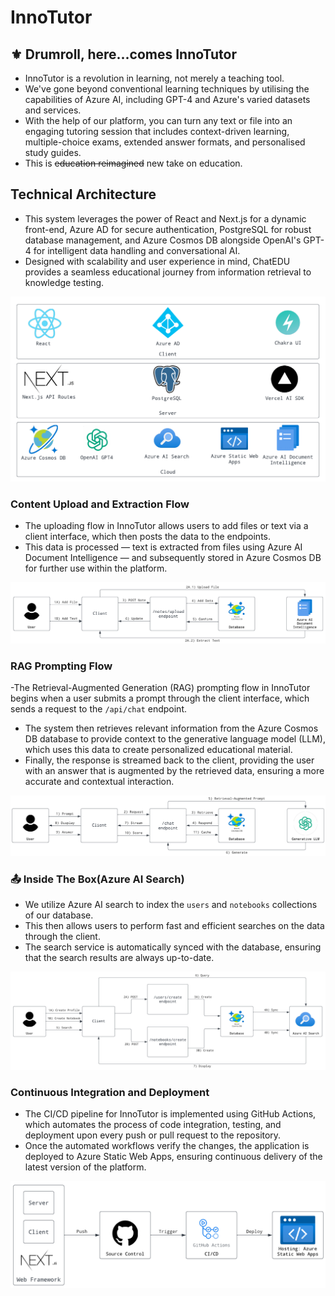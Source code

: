 # InnoTutor

## :fleur_de_lis: Drumroll, here...comes InnoTutor

- InnoTutor is a revolution in learning, not merely a teaching tool.
- We've gone beyond conventional learning techniques by utilising the capabilities of Azure AI, including GPT-4 and Azure's varied datasets and services.
- With the help of our platform, you can turn any text or file into an engaging tutoring session that includes context-driven learning, multiple-choice exams, extended answer formats, and personalised study guides.
- This is ~~education reimagined~~ new take on education.

## Technical Architecture

- This system leverages the power of React and Next.js for a dynamic front-end, Azure AD for secure authentication, PostgreSQL for robust database management, and Azure Cosmos DB alongside OpenAI's GPT-4 for intelligent data handling and conversational AI.
- Designed with scalability and user experience in mind, ChatEDU provides a seamless educational journey from information retrieval to knowledge testing.

![Overall.png](https://github.com/akashpanda122/innotutor/blob/main/public/architecture/overall.png)

### Content Upload and Extraction Flow

- The uploading flow in InnoTutor allows users to add files or text via a client interface, which then posts the data to the endpoints. 
- This data is processed — text is extracted from files using Azure AI Document Intelligence — and subsequently stored in Azure Cosmos DB for further use within the platform.

![Uploading.png](https://github.com/akashpanda122/innotutor/blob/main/public/architecture/uploading.png)

### RAG Prompting Flow

-The Retrieval-Augmented Generation (RAG) prompting flow in InnoTutor begins when a user submits a prompt through the client interface, which sends a request to the `/api/chat` endpoint. 
- The system then retrieves relevant information from the Azure Cosmos DB database to provide context to the generative language model (LLM), which uses this data to create personalized educational material.
- Finally, the response is streamed back to the client, providing the user with an answer that is augmented by the retrieved data, ensuring a more accurate and contextual interaction.

![Prompting.png](https://github.com/akashpanda122/innotutor/blob/main/public/architecture/prompting.png)


### :outbox_tray: Inside The Box(Azure AI Search)

- We utilize Azure AI search to index the `users` and `notebooks` collections of our database.
- This then allows users to perform fast and efficient searches on the data through the client.
- The search service is automatically synced with the database, ensuring that the search results are always up-to-date.

![Search.png](https://github.com/akashpanda122/innotutor/blob/main/public/architecture/search.png)

### Continuous Integration and Deployment

- The CI/CD pipeline for InnoTutor is implemented using GitHub Actions, which automates the process of code integration, testing, and deployment upon every push or pull request to the repository.
- Once the automated workflows verify the changes, the application is deployed to Azure Static Web Apps, ensuring continuous delivery of the latest version of the platform.

![Continuous Integration and Deployment Workflow with Next.js, GitHub, and Azure.png](https://github.com/akashpanda122/innotutor/blob/main/public/architecture/deployment.png)

